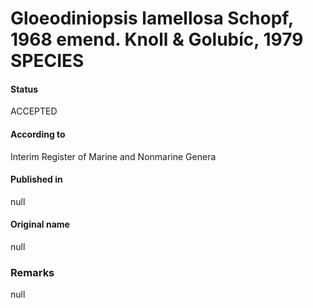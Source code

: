 Gloeodiniopsis lamellosa Schopf, 1968 emend. Knoll & Golubíc, 1979 SPECIES
=======

#### Status
ACCEPTED

#### According to
Interim Register of Marine and Nonmarine Genera

#### Published in
null

#### Original name
null

### Remarks
null